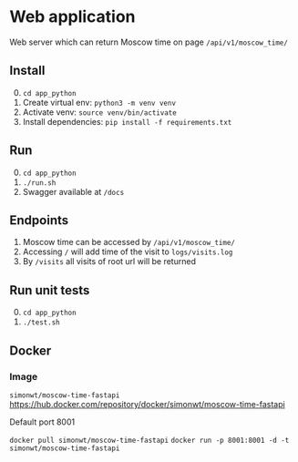 # Web application
Web server which can return Moscow time on page `/api/v1/moscow_time/`

## Install
0. `cd app_python`
1. Create virtual env: `python3 -m venv venv`
2. Activate venv: `source venv/bin/activate`
3. Install dependencies: `pip install -f requirements.txt`

## Run
0. `cd app_python` 
1. `./run.sh`
2. Swagger available at `/docs`


## Endpoints
1. Moscow time can be accessed by `/api/v1/moscow_time/` 
2. Accessing `/` will add time of the visit to `logs/visits.log`
3. By `/visits` all visits of root url will be returned

## Run unit tests
0. `cd app_python` 
1. `./test.sh`

## Docker

### Image
`simonwt/moscow-time-fastapi`
https://hub.docker.com/repository/docker/simonwt/moscow-time-fastapi

Default port 8001

`docker pull simonwt/moscow-time-fastapi`
`docker run -p 8001:8001 -d -t simonwt/moscow-time-fastapi`